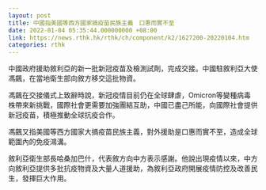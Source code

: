 ```yaml
---
layout: post
title: 中國指美國等西方國家搞疫苗民族主義　口惠而實不至
date: 2022-01-04 05:35:44.000000000 +08:00
link: https://news.rthk.hk/rthk/ch/component/k2/1627200-20220104.htm
categories: rthk
---
```


中國政府援助敘利亞的新一批新冠疫苗及檢測試劑，完成交接。中國駐敘利亞大使馮飆，在當地衛生部向敘方移交這批物資。

馮飆在交接儀式上致辭時說，新冠疫情目前仍在全球肆虐，Omicron等變種病毒株帶來新挑戰，國際社會更需要加強團結互助，中國已盡己所能，向國際社會提供新冠疫苗，積極推動全球抗疫合作。

馮飆又指美國等西方國家大搞疫苗民族主義，對外援助是口惠而實不至，造成全球範圍內的免疫鴻溝。

敘利亞衛生部長哈桑加巴什，代表敘方向中方表示感謝。他說出現疫情以來，中方向敘利亞提供多批抗疫物資及大量人道援助，為敘利亞政府開展疫情防控及改善民生，發揮巨大作用。
